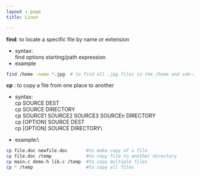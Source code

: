 ```yaml
---
layout : page
title: Linux

---
```

**find**: to locate a specific file by name or extension 

- syntax: \
find options starting/path expression
- example
```bash
find /home -name *.jpg 	# to find all .jpg files in the /home and sub-directories.
```
**cp** : to copy a file from one place to another

- syntax:\
cp SOURCE DEST\
cp SOURCE DIRECTORY\
cp SOURCE1 SOURCE2 SOURCE3 SOURCEn DIRECTORY\
cp [OPTION] SOURCE DEST\
cp [OPTION] SOURCE DIRECTORY\

- example:\
```bash
cp file.doc newfile.doc       #to make copy of a file
cp file.doc /temp             #to copy file to another directory
cp main.c demo.h lib.c /temp  #to copy multiple files
cp * /temp                    #to copy all files
```

